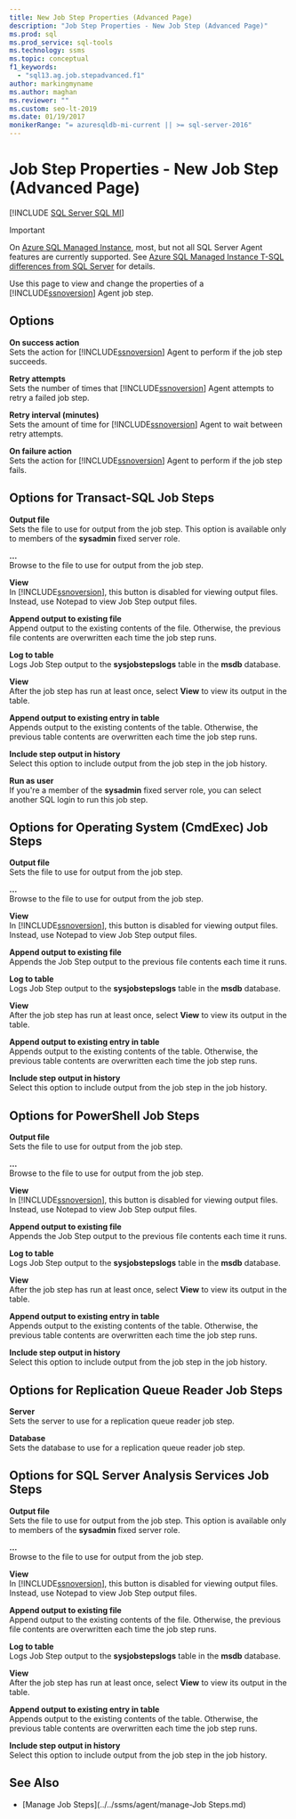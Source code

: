 ```yaml
---
title: New Job Step Properties (Advanced Page)
description: "Job Step Properties - New Job Step (Advanced Page)"
ms.prod: sql
ms.prod_service: sql-tools
ms.technology: ssms
ms.topic: conceptual
f1_keywords: 
  - "sql13.ag.job.stepadvanced.f1"
author: markingmyname
ms.author: maghan
ms.reviewer: ""
ms.custom: seo-lt-2019
ms.date: 01/19/2017
monikerRange: "= azuresqldb-mi-current || >= sql-server-2016"
---
```


# Job Step Properties - New Job Step (Advanced Page)

[!INCLUDE [SQL Server SQL MI](../../includes/applies-to-version/sql-asdbmi.md)]

> [!IMPORTANT]  
> On [Azure SQL Managed Instance](/azure/sql-database/sql-database-managed-instance), most, but not all SQL Server Agent features are currently supported. See [Azure SQL Managed Instance T-SQL differences from SQL Server](/azure/sql-database/sql-database-managed-instance-transact-sql-information#sql-server-agent) for details.

Use this page to view and change the properties of a [!INCLUDE[ssnoversion](../../includes/ssnoversion-md.md)] Agent job step.  
  
## Options  
**On success action**  
Sets the action for [!INCLUDE[ssnoversion](../../includes/ssnoversion-md.md)] Agent to perform if the job step succeeds.  
  
**Retry attempts**  
Sets the number of times that [!INCLUDE[ssnoversion](../../includes/ssnoversion-md.md)] Agent attempts to retry a failed job step.  
  
**Retry interval (minutes)**  
Sets the amount of time for [!INCLUDE[ssnoversion](../../includes/ssnoversion-md.md)] Agent to wait between retry attempts.  
  
**On failure action**  
Sets the action for [!INCLUDE[ssnoversion](../../includes/ssnoversion-md.md)] Agent to perform if the job step fails.  
  
## Options for Transact-SQL Job Steps  
**Output file**  
Sets the file to use for output from the job step. This option is available only to members of the **sysadmin** fixed server role.  
  
**...**  
Browse to the file to use for output from the job step.  
  
**View**  
In [!INCLUDE[ssnoversion](../../includes/ssnoversion-md.md)], this button is disabled for viewing output files. Instead, use Notepad to view Job Step output files.  
  
**Append output to existing file**  
Append output to the existing contents of the file. Otherwise, the previous file contents are overwritten each time the job step runs.  
  
**Log to table**  
Logs Job Step output to the **sysjobstepslogs** table in the **msdb** database.  
  
**View**  
After the job step has run at least once, select **View** to view its output in the table.  
  
**Append output to existing entry in table**  
Appends output to the existing contents of the table. Otherwise, the previous table contents are overwritten each time the job step runs.  
  
**Include step output in history**  
Select this option to include output from the job step in the job history.  
  
**Run as user**  
If you're a member of the **sysadmin** fixed server role, you can select another SQL login to run this job step.  
  
## Options for Operating System (CmdExec) Job Steps  
**Output file**  
Sets the file to use for output from the job step.  
  
**...**  
Browse to the file to use for output from the job step.  
  
**View**  
In [!INCLUDE[ssnoversion](../../includes/ssnoversion-md.md)], this button is disabled for viewing output files. Instead, use Notepad to view Job Step output files.  
  
**Append output to existing file**  
Appends the Job Step output to the previous file contents each time it runs.  
  
**Log to table**  
Logs Job Step output to the **sysjobstepslogs** table in the **msdb** database.  
  
**View**  
After the job step has run at least once, select **View** to view its output in the table.  
  
**Append output to existing entry in table**  
Appends output to the existing contents of the table. Otherwise, the previous table contents are overwritten each time the job step runs.  
  
**Include step output in history**  
Select this option to include output from the job step in the job history.  
  
## Options for PowerShell Job Steps  
**Output file**  
Sets the file to use for output from the job step.  
  
**...**  
Browse to the file to use for output from the job step.  
  
**View**  
In [!INCLUDE[ssnoversion](../../includes/ssnoversion-md.md)], this button is disabled for viewing output files. Instead, use Notepad to view Job Step output files.  
  
**Append output to existing file**  
Appends the Job Step output to the previous file contents each time it runs.  
  
**Log to table**  
Logs Job Step output to the **sysjobstepslogs** table in the **msdb** database.  
  
**View**  
After the job step has run at least once, select **View** to view its output in the table.  
  
**Append output to existing entry in table**  
Appends output to the existing contents of the table. Otherwise, the previous table contents are overwritten each time the job step runs.  
  
**Include step output in history**  
Select this option to include output from the job step in the job history.  
  
## Options for Replication Queue Reader Job Steps  
**Server**  
Sets the server to use for a replication queue reader job step.  
  
**Database**  
Sets the database to use for a replication queue reader job step.  
  
## Options for SQL Server Analysis Services Job Steps  
**Output file**  
Sets the file to use for output from the job step. This option is available only to members of the **sysadmin** fixed server role.  
  
**...**  
Browse to the file to use for output from the job step.  
  
**View**  
In [!INCLUDE[ssnoversion](../../includes/ssnoversion-md.md)], this button is disabled for viewing output files. Instead, use Notepad to view Job Step output files.  
  
**Append output to existing file**  
Append output to the existing contents of the file. Otherwise, the previous file contents are overwritten each time the job step runs.  
  
**Log to table**  
Logs Job Step output to the **sysjobstepslogs** table in the **msdb** database.  
  
**View**  
After the job step has run at least once, select **View** to view its output in the table.  
  
**Append output to existing entry in table**  
Appends output to the existing contents of the table. Otherwise, the previous table contents are overwritten each time the job step runs.  
  
**Include step output in history**  
Select this option to include output from the job step in the job history.  
  
## See Also

- [Manage Job Steps](../../ssms/agent/manage-Job Steps.md)